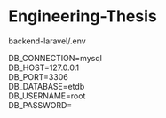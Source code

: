 # Engineering-Thesis

backend-laravel/.env

DB_CONNECTION=mysql <br />
DB_HOST=127.0.0.1 <br />
DB_PORT=3306 <br />
DB_DATABASE=etdb <br />
DB_USERNAME=root <br />
DB_PASSWORD= <br />